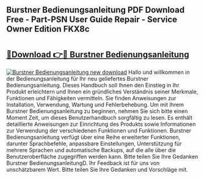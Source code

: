 ## Burstner Bedienungsanleitung PDF Download Free - Part-PSN User Guide Repair - Service Owner Edition FKX8c

# <h2><a href="http://df0mdd.blite.top/?on=Burstner+Bedienungsanleitung">🔗Download 👉🔴 Burstner Bedienungsanleitung</a></h2>

[![Burstner Bedienungsanleitung new download](https://i.imgur.com/lujVjoI.png)](http://df0mdd.blite.top/?on=Burstner+Bedienungsanleitung)
Hallo und willkommen in der Bedienungsanleitung für Ihr neu geliefertes Burstner Bedienungsanleitung. Dieses Handbuch soll Ihnen den Einstieg in Ihr Produkt erleichtern und Ihnen ein gründliches Verständnis seiner Merkmale, Funktionen und Fähigkeiten vermitteln. Sie finden Anweisungen zur Installation, Verwendung, Wartung und Fehlerbehebung. Um mit Ihrem Burstner Bedienungsanleitung zu beginnen, nehmen Sie sich bitte einen Moment Zeit, um dieses Benutzerhandbuch sorgfältig zu lesen. Es enthält detaillierte Anweisungen zur Einrichtung des Produkts sowie Informationen zur Verwendung der verschiedenen Funktionen und Funktionen. Burstner Bedienungsanleitung verfügt über eine Reihe erweiterter Funktionen, darunter Sprachbefehle, anpassbare Einstellungen, Unterstützung für mehrere Sprachen und automatische Backups, auf die alle über die Benutzeroberfläche zugegriffen werden kann. Bitte teilen Sie Ihre Gedanken Burstner BedienungsanleitungD. Ihr Feedback ist für uns von unschätzbarem Wert. Bitte teilen Sie Ihre Gedanken und Vorschläge mit.
